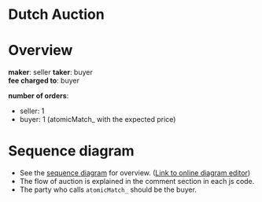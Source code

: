 Dutch Auction
===============

# Overview

**maker**: seller 
**taker**: buyer  
**fee charged to**: buyer  

**number of orders**:  
- seller: 1
- buyer: 1 (atomicMatch_ with the expected price)


# Sequence diagram

- See the [sequence diagram](./DutchAuction.png) for overview. ([Link to online diagram editor](https://online.visual-paradigm.com/community/share/l7-diagram-n9ebhlvip))
- The flow of auction is explained in the comment section in each js code.
- The party who calls `atomicMatch_` should be the buyer.
